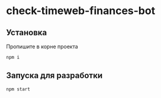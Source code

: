 # check-timeweb-finances-bot

## Установка 
Пропишите в корне проекта 
```bash
npm i  
```

## Запуска для разработки
```bash
npm start
```